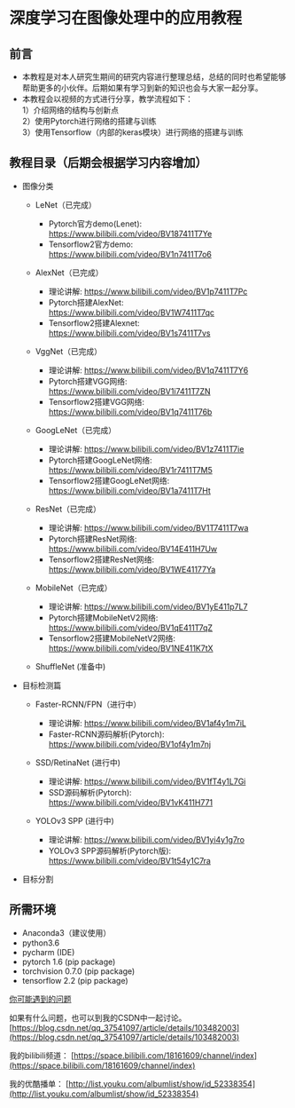 # 深度学习在图像处理中的应用教程

## 前言
* 本教程是对本人研究生期间的研究内容进行整理总结，总结的同时也希望能够帮助更多的小伙伴。后期如果有学习到新的知识也会与大家一起分享。
* 本教程会以视频的方式进行分享，教学流程如下：  
1）介绍网络的结构与创新点  
2）使用Pytorch进行网络的搭建与训练  
3）使用Tensorflow（内部的keras模块）进行网络的搭建与训练 


## 教程目录（后期会根据学习内容增加）

* 图像分类
  * LeNet（已完成）
    * Pytorch官方demo(Lenet): https://www.bilibili.com/video/BV187411T7Ye
    * Tensorflow2官方demo: https://www.bilibili.com/video/BV1n7411T7o6

  * AlexNet（已完成）
    * 理论讲解: https://www.bilibili.com/video/BV1p7411T7Pc
    * Pytorch搭建AlexNet: https://www.bilibili.com/video/BV1W7411T7qc
    * Tensorflow2搭建Alexnet: https://www.bilibili.com/video/BV1s7411T7vs
  
  * VggNet（已完成）
    * 理论讲解: https://www.bilibili.com/video/BV1q7411T7Y6
    * Pytorch搭建VGG网络: https://www.bilibili.com/video/BV1i7411T7ZN
    * Tensorflow2搭建VGG网络: https://www.bilibili.com/video/BV1q7411T76b
  
  * GoogLeNet（已完成）
    * 理论讲解: https://www.bilibili.com/video/BV1z7411T7ie
    * Pytorch搭建GoogLeNet网络: https://www.bilibili.com/video/BV1r7411T7M5
    * Tensorflow2搭建GoogLeNet网络: https://www.bilibili.com/video/BV1a7411T7Ht
  
  * ResNet（已完成）
    * 理论讲解: https://www.bilibili.com/video/BV1T7411T7wa
    * Pytorch搭建ResNet网络: https://www.bilibili.com/video/BV14E411H7Uw
    * Tensorflow2搭建ResNet网络: https://www.bilibili.com/video/BV1WE41177Ya
  
  * MobileNet（已完成）
    * 理论讲解: https://www.bilibili.com/video/BV1yE411p7L7
    * Pytorch搭建MobileNetV2网络: https://www.bilibili.com/video/BV1qE411T7qZ
    * Tensorflow2搭建MobileNetV2网络: https://www.bilibili.com/video/BV1NE411K7tX
  
  * ShuffleNet (准备中)

* 目标检测篇
  * Faster-RCNN/FPN（进行中）
    * 理论讲解: https://www.bilibili.com/video/BV1af4y1m7iL
    * Faster-RCNN源码解析(Pytorch): https://www.bilibili.com/video/BV1of4y1m7nj
  
  * SSD/RetinaNet (进行中)
    * 理论讲解: https://www.bilibili.com/video/BV1fT4y1L7Gi
    * SSD源码解析(Pytorch): https://www.bilibili.com/video/BV1vK411H771
  
  * YOLOv3 SPP (进行中)
    * 理论讲解: https://www.bilibili.com/video/BV1yi4y1g7ro
    * YOLOv3 SPP源码解析(Pytorch版): https://www.bilibili.com/video/BV1t54y1C7ra

* 目标分割


## 所需环境
* Anaconda3（建议使用）
* python3.6
* pycharm (IDE)
* pytorch 1.6 (pip package)
* torchvision 0.7.0 (pip package)
* tensorflow 2.2 (pip package)

[你可能遇到的问题](./summary_problem.md)     

如果有什么问题，也可以到我的CSDN中一起讨论。   
[https://blog.csdn.net/qq_37541097/article/details/103482003](https://blog.csdn.net/qq_37541097/article/details/103482003)

我的bilibili频道：
[https://space.bilibili.com/18161609/channel/index](https://space.bilibili.com/18161609/channel/index)

我的优酷播单：
[http://list.youku.com/albumlist/show/id_52338354](http://list.youku.com/albumlist/show/id_52338354)
